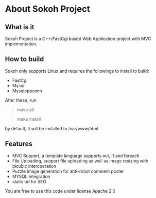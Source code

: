 # About Sokoh Project

## What is it
Sokoh Project is a C++/FastCgi based Web Application project with MVC implementation. 

## How to build
Sokoh only supports Linux and requires the followings to install to build:
 * FastCgi 
 * Mysql
 * Mysqlcppconn

After these, run 
> make all

> make install

by default, it will be installed to /var/www/html

## Features
 * MVC Support, a template language supports out, if and foreach
 * File Uploading, support file uploading as well as image resizing with bicubic interoperation
 * Puzzle image generation for anti-robot comment poster
 * MYSQL integration
 * static url for SEO

You are free to use this code under license Apache 2.0
